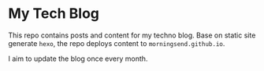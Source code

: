 # My Tech Blog

This repo contains posts and content for my techno blog. Base on static site generate `hexo`, the repo deploys content to `morningsend.github.io`.

I aim to update the blog once every month.